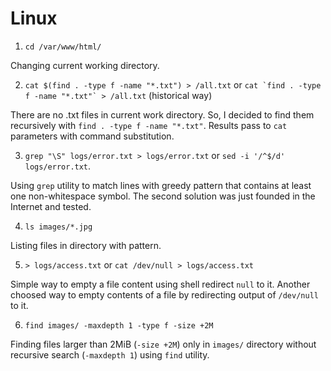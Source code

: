 # Linux

1. `cd /var/www/html/`

Changing current working directory.

2. `cat $(find . -type f -name "*.txt") > /all.txt` or 
``cat `find . -type f -name "*.txt"` > /all.txt`` (historical way)

There are no .txt files in current work directory. So, I decided to find them recursively with `find . -type f -name "*.txt"`. Results pass to `cat` parameters with command substitution.

3. `grep "\S" logs/error.txt > logs/error.txt` or `sed -i '/^$/d' logs/error.txt`.

Using `grep` utility to match lines with greedy pattern that contains at least one non-whitespace symbol.
The second solution was just founded in the Internet and tested.

4. `ls images/*.jpg`

Listing files in directory with pattern.

5. `> logs/access.txt` or `cat /dev/null > logs/access.txt`

Simple way to empty a file content using shell redirect `null` to it. 
Another choosed way to empty contents of a file by redirecting output of `/dev/null` to it.

6. `find images/ -maxdepth 1 -type f -size +2M`

Finding files larger than 2MiB (`-size +2M`) only in `images/` directory without recursive search (`-maxdepth 1`) using `find` utility.

